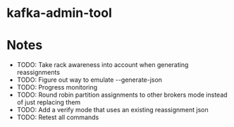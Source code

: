 # kafka-admin-tool

# Notes

- TODO: Take rack awareness into account when generating reassignments
- TODO: Figure out way to emulate --generate-json
- TODO: Progress monitoring
- TODO: Round robin partition assignments to other brokers mode instead of just replacing them
- TODO: Add a verify mode that uses an existing reassignment json
- TODO: Retest all commands

